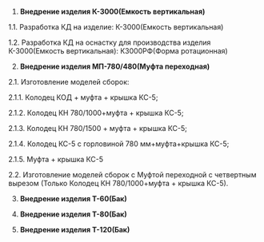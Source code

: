 1.    **Внедрение изделия К-3000(Емкость вертикальная)**

1.1.    Разработка КД на изделие: К-3000(Емкость вертикальная)

1.2.    Разработка КД на оснастку для производства изделия К-3000(Емкость вертикальная): К3000РФ(Форма ротационная)

2.    **Внедрение изделия МП-780/480(Муфта переходная)**

2.1.    Изготовление моделей сборок:

2.1.1.    Колодец КОД + муфта + крышка КС-5;

2.1.2.    Колодец КН 780/1000+муфта + крышка КС-5;

2.1.3.    Колодец КН 780/1500 + муфта + крышка КС-5;

2.1.4.    Колодец КС-5 с горловиной 780 мм+муфта+крышка КС-5;

2.1.5.    Муфта + крышка КС-5



2.2.    Изготовление моделей сборок с Муфтой переходной с четвертным вырезом (Только Колодец КН 780/1000+муфта + крышка КС-5). 

3.    **Внедрение изделия Т-60(Бак)**

4.    **Внедрение изделия Т-80(Бак)**

5.    **Внедрение изделия Т-120(Бак)**


